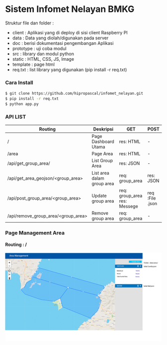 # Sistem Infomet Nelayan BMKG

Struktur file dan folder :

  - client : Aplikasi yang di deploy di sisi client Raspberry PI
  - data : Data yang diolah/digunakan pada server
  - doc : berisi dokumentasi pengembangan Aplikasi
  - prototype : uji coba modul
  - src : library dan modul python
  - static : HTML, CSS, JS, Image
  - template : page html
  - req.txt : list library yang digunakan (pip install -r req.txt)

### Cara Install

```sh
$ git clone https://github.com/hipropascal/infomet_nelayan.git
$ pip install -r req.txt
$ python app.py
```

### API LIST

| Routing                                   | Deskripsi                  | GET                         | POST                    |
| ------------------------------------------|----------------------------|-----------------------------|------------------------ |
| /                                         | Page Dashboard Utama       |res: HTML                    | -                       |
| /area                                     | Page Area                  |res: HTML                    | -                       |
| /api/get_group_area/                      | List Group Area            |res: JSON                    | -                       |
| /api/get_area_geojson/<group_area>        | List area dalam group area |req: group_area|res: JSON    | -                       |
| /api/post_group_area/<group_area>         | Update group area          |req: group_area res: Messege | req :File .json         |
| /api/remove_group_area/<group_area>       | Remove group area          |req: group_area              | -                       |


### Page Management Area
#### Routing : /
![alt text](https://github.com/hipropascal/infomet_nelayan/blob/master/doc/area_management.jpg?raw=true)

